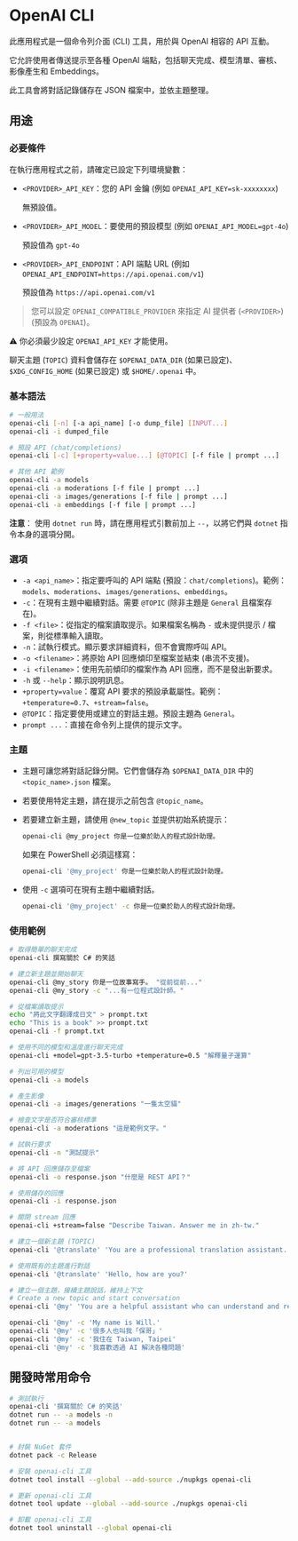 # OpenAI CLI

此應用程式是一個命令列介面 (CLI) 工具，用於與 OpenAI 相容的 API 互動。

它允許使用者傳送提示至各種 OpenAI 端點，包括聊天完成、模型清單、審核、影像產生和 Embeddings。

此工具會將對話記錄儲存在 JSON 檔案中，並依主題整理。

## 用途

### 必要條件

在執行應用程式之前，請確定已設定下列環境變數：

* `<PROVIDER>_API_KEY`：您的 API 金鑰 (例如 `OPENAI_API_KEY=sk-xxxxxxxx`)

    無預設值。

* `<PROVIDER>_API_MODEL`：要使用的預設模型 (例如 `OPENAI_API_MODEL=gpt-4o`)

    預設值為 `gpt-4o`

* `<PROVIDER>_API_ENDPOINT`：API 端點 URL (例如 `OPENAI_API_ENDPOINT=https://api.openai.com/v1`)

    預設值為 `https://api.openai.com/v1`

> 您可以設定 `OPENAI_COMPATIBLE_PROVIDER` 來指定 AI 提供者 (`<PROVIDER>`) (預設為 `OPENAI`)。

⚠ 你必須最少設定 `OPENAI_API_KEY` 才能使用。

聊天主題 (`TOPIC`) 資料會儲存在 `$OPENAI_DATA_DIR` (如果已設定)、`$XDG_CONFIG_HOME` (如果已設定) 或 `$HOME/.openai` 中。

### 基本語法

```bash
# 一般用法
openai-cli [-n] [-a api_name] [-o dump_file] [INPUT...]
openai-cli -i dumped_file

# 預設 API (chat/completions)
openai-cli [-c] [+property=value...] [@TOPIC] [-f file | prompt ...]

# 其他 API 範例
openai-cli -a models
openai-cli -a moderations [-f file | prompt ...]
openai-cli -a images/generations [-f file | prompt ...]
openai-cli -a embeddings [-f file | prompt ...]
```

**注意**： 使用 `dotnet run` 時，請在應用程式引數前加上 `--`，以將它們與 `dotnet` 指令本身的選項分開。

### 選項

* `-a <api_name>`：指定要呼叫的 API 端點 (預設：`chat/completions`)。範例：`models`、`moderations`、`images/generations`、`embeddings`。
* `-c`：在現有主題中繼續對話。需要 `@TOPIC` (除非主題是 `General` 且檔案存在)。
* `-f <file>`：從指定的檔案讀取提示。如果檔案名稱為 `-` 或未提供提示 / 檔案，則從標準輸入讀取。
* `-n`：試執行模式。顯示要求詳細資料，但不會實際呼叫 API。
* `-o <filename>`：將原始 API 回應傾印至檔案並結束 (串流不支援)。
* `-i <filename>`：使用先前傾印的檔案作為 API 回應，而不是發出新要求。
* `-h` 或 `--help`：顯示說明訊息。
* `+property=value`：覆寫 API 要求的預設承載屬性。範例：`+temperature=0.7`、`+stream=false`。
* `@TOPIC`：指定要使用或建立的對話主題。預設主題為 `General`。
* `prompt ...`：直接在命令列上提供的提示文字。

### 主題

* 主題可讓您將對話記錄分開。它們會儲存為 `$OPENAI_DATA_DIR` 中的 `<topic_name>.json` 檔案。
* 若要使用特定主題，請在提示之前包含 `@topic_name`。
* 若要建立新主題，請使用 `@new_topic` 並提供初始系統提示：

  ```bash
  openai-cli @my_project 你是一位樂於助人的程式設計助理。
  ```

  如果在 PowerShell 必須這樣寫：

  ```bash
  openai-cli '@my_project' 你是一位樂於助人的程式設計助理。
  ```

* 使用 `-c` 選項可在現有主題中繼續對話。

  ```bash
  openai-cli '@my_project' -c 你是一位樂於助人的程式設計助理。
  ```

### 使用範例

```bash
# 取得簡單的聊天完成
openai-cli 撰寫關於 C# 的笑話

# 建立新主題並開始聊天
openai-cli @my_story 你是一位故事寫手。 "從前從前..."
openai-cli @my_story -c "...有一位程式設計師。"

# 從檔案讀取提示
echo "將此文字翻譯成日文" > prompt.txt
echo "This is a book" >> prompt.txt
openai-cli -f prompt.txt

# 使用不同的模型和溫度進行聊天完成
openai-cli +model=gpt-3.5-turbo +temperature=0.5 "解釋量子運算"

# 列出可用的模型
openai-cli -a models

# 產生影像
openai-cli -a images/generations "一隻太空貓"

# 檢查文字是否符合審核標準
openai-cli -a moderations "這是範例文字。"

# 試執行要求
openai-cli -n "測試提示"

# 將 API 回應儲存至檔案
openai-cli -o response.json "什麼是 REST API？"

# 使用儲存的回應
openai-cli -i response.json

# 關閉 stream 回應
openai-cli +stream=false "Describe Taiwan. Answer me in zh-tw."

# 建立一個新主題 (TOPIC)
openai-cli '@translate' 'You are a professional translation assistant. Always translate any input text to Traditional Chinese (zh-tw). Maintain the original meaning and context while providing natural and fluent translations. If the input is already in Traditional Chinese, verify its accuracy and make improvements if necessary. Do not add explanations unless specifically requested.'

# 使用既有的主題進行對話
openai-cli '@translate' 'Hello, how are you?'

# 建立一個主題，接續主題說話，維持上下文
# Create a new topic and start conversation
openai-cli '@my' 'You are a helpful assistant who can understand and remember our conversations. Please respond in a friendly and professional manner. When needed, you will refer to previous conversations to provide better assistance. Speak in Traditional Chinese (zh-tw).'

openai-cli '@my' -c 'My name is Will.'
openai-cli '@my' -c '很多人也叫我「保哥」'
openai-cli '@my' -c '我住在 Taiwan, Taipei'
openai-cli '@my' -c '我喜歡透過 AI 解決各種問題'
```

## 開發時常用命令

```sh
# 測試執行
openai-cli '撰寫關於 C# 的笑話'
dotnet run -- -a models -n
dotnet run -- -a models


# 封裝 NuGet 套件
dotnet pack -c Release

# 安裝 openai-cli 工具
dotnet tool install --global --add-source ./nupkgs openai-cli

# 更新 openai-cli 工具
dotnet tool update --global --add-source ./nupkgs openai-cli

# 卸載 openai-cli 工具
dotnet tool uninstall --global openai-cli
```
